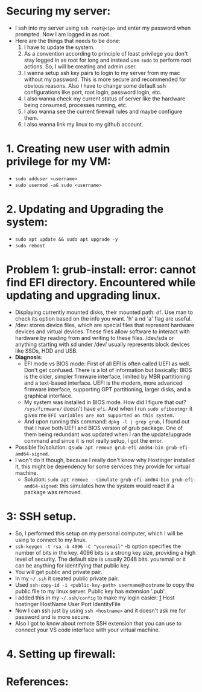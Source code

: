 # Securing my server:
- I ssh into my server using `ssh root@<ip>` and enter my password when prompted. Now I am logged in as root.
- Here are the things that needs to be done:
    1. I have to update the system.
    2. As a convention according to principle of least privilege you don't stay logged in as root for long and instead use `sudo` to perform root actions. So, I will be creating and admin user.
    3. I wanna setup ssh key pairs to login to my server from my mac without my password. This is more secure and recommended for obvious reasons. Also I have to change some default ssh configurations like port, root login, password login, etc.
    4. I also wanna check my current status of server like the hardware being consumed, processes running, etc.
    5. I also wanna see the current firewall rules and maybe configure them.
    6. I also wanna link my linux to my github account.

# 1. Creating new user with admin privilege for my VM:
- `sudo adduser <username>`
- `sudo usermod -aG sudo <username>`

# 2. Updating and Upgrading the system:
- `sudo apt update && sudo apt upgrade -y`
- `sudo reboot`

# Problem 1: grub-install: error: cannot find EFI directory. Encountered while updating and upgrading linux.
- Displaying currently mounted disks, their mounted path: `df`. Use man to check its option based on the info you want. 'h' a
nd 'a' flag are useful.
- /dev: stores device files, which are special files that represent hardware devices and virtual devices. These files allow software to interact with hardware by reading from and writing to these files. /dev/sda or anything starting with sd under /dev/ usually represents block devices like SSDs, HDD and USB.
- **Diagnosis**: 
    - EFI mode vs BIOS mode: First of all EFI is often called UEFI as well. Don't get confused. There is a lot of information but basically: BIOS is the older, simpler firmware interface, limited by MBR partitioning and a text-based interface. UEFI is the modern, more advanced firmware interface, supporting GPT partitioning, larger disks, and a graphical interface.
    - My system was installed in BIOS mode. How did I figure that out? `/sys/firmware/` doesn't have `efi`. And when I run `sudo efibootmgr` it gives me `EFI variables are not supported on this system.`
    - And upon running this command: `dpkg -l | grep grub`, I found out that I have both UEFI and BIOS version of grub package. One of them being redundant was updated when I ran the update/upgrade command and since it is not really setup, I got the error.
- Possible fix/solution: q`sudo apt remove grub-efi-amd64-bin grub-efi-amd64-signed`. 
- I won't do it though, because I really don't know why Hostinger installed it, this might be dependency for some services they provide for virtual machine.
    - Solution: `sudo apt remove --simulate grub-efi-amd64-bin grub-efi-amd64-signed`: this simulates how the system would react if a package was removed.


# 3: SSH setup.
- So, I performed this setup on my personal computer, which I will be using to connect to my linux.
- `ssh-keygen -t rsa -b 4096 -C "youremail"` -b option specifies the number of bits in the key. 4096 bits is a strong key size, providing a high level of security. The default size is usually 2048 bits. youremail or it can be anything for identifying that public key.
- You will get public and private pair. 
- In my `~/.ssh` it created public private pair.
- Used `ssh-copy-id -i <public-key-path> username@hostname` to copy the public file to my linux server. Public key has extension '.pub'.
- I added this in my `~/.ssh/config` to make my login easier: [1]
    Host hostinger
        HostName <hostname>
        User <username>
        Port <portnumber>
        IdentityFile <private-key-path>
- Now I can ssh just by using `ssh <hostname>` and it doesn't ask me for password and is more secure. 
- Also I got to know about remote SSH extension that you can use to connect your VS code interface with your virtual machine.

# 4. Setting up firewall:

# References:
[1]: https://linuxize.com/post/using-the-ssh-config-file/